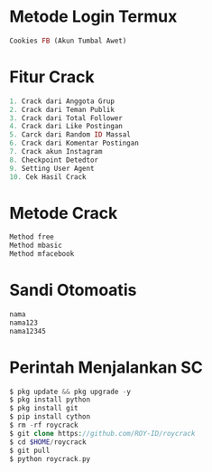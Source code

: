 # Metode Login Termux
````php
Cookies FB (Akun Tumbal Awet)
````
# Fitur Crack
````php
1. Crack dari Anggota Grup
2. Crack dari Teman Publik
3. Crack dari Total Follower
4. Crack dari Like Postingan
5. Carck dari Random ID Massal
6. Crack dari Komentar Postingan
7. Crack akun Instagram
8. Checkpoint Detedtor
9. Setting User Agent
10. Cek Hasil Crack
````
# Metode Crack
````php
Method free
Method mbasic
Method mfacebook
````
# Sandi Otomoatis
````php
nama
nama123
nama12345

````
# Perintah Menjalankan SC
````php
$ pkg update && pkg upgrade -y
$ pkg install python 
$ pkg install git
$ pip install cython
$ rm -rf roycrack
$ git clone https://github.com/ROY-ID/roycrack
$ cd $HOME/roycrack
$ git pull
$ python roycrack.py
````
